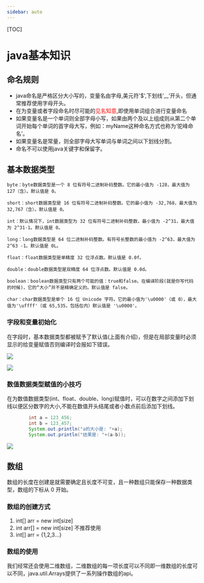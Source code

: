 ```yaml
---
sidebar: auto
---
```

[TOC]

# java基本知识

## 命名规则

- java命名是严格区分大小写的，变量名由字母,美元符'$',下划线‘__’开头，但通常推荐使用字母开头。
- 在为变量或者字段命名时尽可能的<font color='red'>见名知意</font>,即使用单词组合进行变量命名
- 如果变量名是一个单词则全部字母小写，如果由两个及以上组成则从第二个单词开始每个单词的首字母大写，例如：myName这种命名方式也称为‘驼峰命名’。
- 如果变量名是常量，则全部字母大写单词与单词之间以下划线分割。
- 命名不可以使用java关键字和保留字。

## 基本数据类型

```
byte：byte数据类型是一个 8 位有符号二进制补码整数。它的最小值为 -128，最大值为 127（含）。默认值是 0。

short：short数据类型是 16 位有符号二进制补码整数。它的最小值为 -32,768，最大值为 32,767（含）。默认值是 0。

int：默认情况下，int数据类型为 32 位有符号二进制补码整数，最小值为 -2^31，最大值为 2^31-1。默认值是 0。

long：long数据类型是 64 位二进制补码整数。有符号长整数的最小值为 -2^63，最大值为 2^63 -1。默认值是 0L。

float：float数据类型是单精度 32 位浮点数。默认值是 0.0f。

double：double数据类型是双精度 64 位浮点数。默认值是 0.0d。

boolean：boolean数据类型只有两个可能的值：true和false。在编译阶段(就是你写代码的时候)，它的“大小”并不是精确定义的。默认值是 false。

char：char数据类型是单个 16 位 Unicode 字符。它的最小值为'\u0000'（或 0），最大值为'\uffff'（或 65,535，包括在内）默认值是 '\u0000'。
```

### 字段和变量初始化

在字段时，基本数据类型都被赋予了默认值(上面有介绍)，但是在局部变量时必须显示的给变量赋值否则编译时会报如下错误。

![](D:\mysoft_install\Typora\notes\again\java\img\01.png)

![](D:\mysoft_install\Typora\notes\again\java\img\02.png)

### 数值数据类型赋值的小技巧

在为数值数据类型(int、float、double、long)赋值时，可以在数字之间添加下划线以便区分数字的大小,不能在数值开头结尾或者小数点前后添加下划线。

```java
		int a = 123_456;
        int b = 123_457;
        System.out.println("a的大小是: "+a);
        System.out.println("结果是: "+(a-b));
```

![](D:\mysoft_install\Typora\notes\again\java\img\03.png)

## 数组

数组的长度在创建是就需要确定且长度不可变，且一种数组只能保存一种数据类型，数组的下标从 0 开始。

### 数组的创建方式

1. int[] arr = new int[size]
2. int arr[] = new int[size] 不推荐使用
3. int[] arr = {1,2,3...}

### 数组的使用

我们经常还会使用二维数组，二维数组的每一项长度可以不同即一维数组的长度可以不同，java.util.Arrays提供了一系列操作数组的api。


